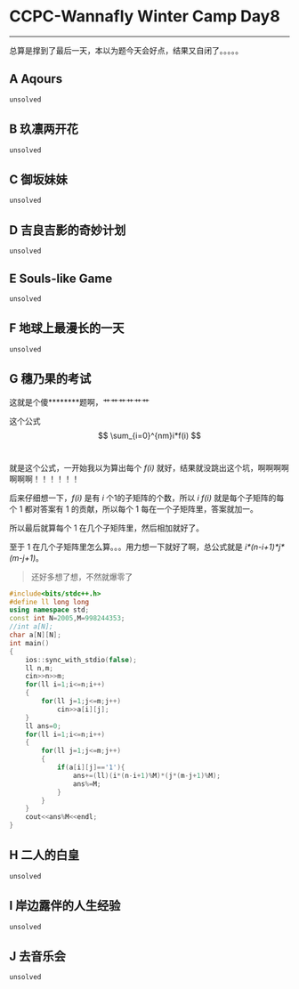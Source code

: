 # CCPC-Wannafly Winter Camp Day8
-----

总算是撑到了最后一天，本以为题今天会好点，结果又自闭了。。。。。

## A Aqours

    unsolved

## B 玖凛两开花

    unsolved

## C 御坂妹妹

    unsolved

## D 吉良吉影的奇妙计划

    unsolved

## E Souls-like Game

    unsolved

## F 地球上最漫长的一天

    unsolved

## G 穗乃果的考试

这就是个傻********题啊，艹艹艹艹艹艹

这个公式
<br />
$$
\sum_{i=0}^{nm}i*f(i)
$$
<br>

就是这个公式，一开始我以为算出每个 *f(i)* 就好，结果就没跳出这个坑，啊啊啊啊啊啊啊！！！！！！

后来仔细想一下，*f(i)* 是有 *i* 个1的子矩阵的个数，所以 *i f(i)* 
就是每个子矩阵的每个 1 都对答案有 1 的贡献，所以每个 1 每在一个子矩阵里，答案就加一。

所以最后就算每个 1 在几个子矩阵里，然后相加就好了。

至于 1 在几个子矩阵里怎么算。。。用力想一下就好了啊，总公式就是 *i\*(n-i+1)\*j\*(m-j+1)*。
>还好多想了想，不然就爆零了

```c++
#include<bits/stdc++.h>
#define ll long long
using namespace std;
const int N=2005,M=998244353;
//int a[N];
char a[N][N];
int main()
{
    ios::sync_with_stdio(false);
    ll n,m;
    cin>>n>>m;
    for(ll i=1;i<=n;i++)
    {
        for(ll j=1;j<=m;j++)
            cin>>a[i][j];
    }
    ll ans=0;
    for(ll i=1;i<=n;i++)
    {
        for(ll j=1;j<=m;j++)
        {
            if(a[i][j]=='1'){
                ans+=(ll)(i*(n-i+1)%M)*(j*(m-j+1)%M);
                ans%=M;
            }
        }
    }
    cout<<ans%M<<endl;
}
```

## H 二人的白皇

    unsolved

## I 岸边露伴的人生经验

    unsolved

## J 去音乐会

    unsolved
